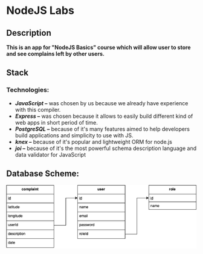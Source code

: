 # NodeJS Labs

## Description

**This is an app for "NodeJS Basics" course which will allow user to store and see complains left by other users.**

## Stack

### **Technologies:**

- **_JavaScript_ –** was chosen by us because we already have experience with this compiler.
- **_Express_ –** was chosen because it allows to easily build different kind of web apps in short period of time.
- **_PostgreSQL_ –** because of it's many features aimed to help developers build applications and simplicity to use with JS.
- **_knex_ –** because of it's popular and lightweight ORM for node.js
- **_joi_ –** because of it's the most powerful schema description language and data validator for JavaScript

## **Database Scheme:**

![diagram](./resources/db-scheme.png?raw=true)
